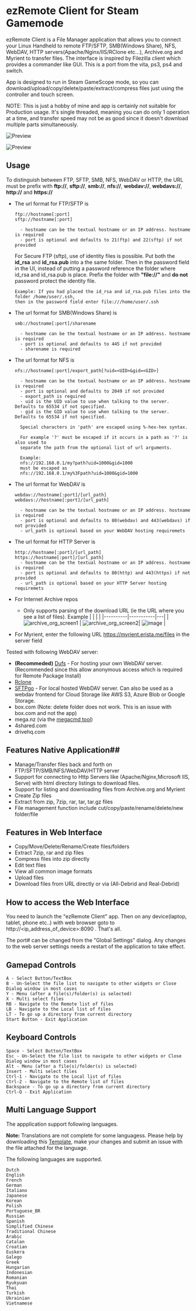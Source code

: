 # ezRemote Client for Steam Gamemode

ezRemote Client is a File Manager application that allows you to connect your Linux Handheld to remote FTP/SFTP, SMB(Windows Share), NFS, WebDAV, HTTP servers(Apache/Nginx/IIS/RClone etc...), Archive.org and Myrient to transfer files. The interface is inspired by Filezilla client which provides a commander like GUI. This is a port from the vita, ps3, ps4 and switch.

App is designed to run in Steam GameScope mode, so you can download/upload/copy/delete/paste/extract/compress files just using the controller and touch screen.

NOTE: This is just a hobby of mine and app is certainly not suitable for Production usage. It's single threaded, meaning you can do only 1 operation at a time, and transfer speed may not be as good since it doesn't download multiple parts simultaneously.

![Preview](/screenshot.png)

![Preview](/ezremote_client_web.png)

## Usage
To distinguish between FTP, SFTP, SMB, NFS, WebDAV or HTTP, the URL must be prefix with **ftp://**, **sftp://**, **smb://**, **nfs://**, **webdav://**, **webdavs://**, **http://** and **https://**

 - The url format for FTP/SFTP is
   ```
   ftp://hostname[:port]
   sftp://hostname[:port]

     - hostname can be the textual hostname or an IP address. hostname is required
     - port is optional and defaults to 21(ftp) and 22(sftp) if not provided
   ```
   For Secure FTP (sftp), use of identity files is possible. Put both the **id_rsa** and **id_rsa.pub** into a the same folder. Then in the password field in the UI, instead of putting a password reference the folder where id_rsa and id_rsa.pub is place. Prefix the folder with **"file://"** and **do not** password protect the identity file.
   ```
   Example: If you had placed the id_rsa and id_rsa.pub files into the folder /home/user/.ssh,
   then in the password field enter file:///home/user/.ssh
   ```

 - The url format for SMB(Windows Share) is
   ```
   smb://hostname[:port]/sharename

     - hostname can be the textual hostname or an IP address. hostname is required
     - port is optional and defaults to 445 if not provided
     - sharename is required
   ```

 - The url format for NFS is
   ```
   nfs://hostname[:port]/export_path[?uid=<UID>&gid=<GID>]

     - hostname can be the textual hostname or an IP address. hostname is required
     - port is optional and defaults to 2049 if not provided
     - export_path is required
     - uid is the UID value to use when talking to the server. Defaults to 65534 if not specified.
     - gid is the GID value to use when talking to the server. Defaults to 65534 if not specified.

     Special characters in 'path' are escaped using %-hex-hex syntax.

     For example '?' must be escaped if it occurs in a path as '?' is also used to
     separate the path from the optional list of url arguments.

     Example:
     nfs://192.168.0.1/my?path?uid=1000&gid=1000
     must be escaped as
     nfs://192.168.0.1/my%3Fpath?uid=1000&gid=1000
   ```

 - The url format for WebDAV is
   ```
   webdav://hostname[:port]/[url_path]
   webdavs://hostname[:port]/[url_path]

     - hostname can be the textual hostname or an IP address. hostname is required
     - port is optional and defaults to 80(webdav) and 443(webdavs) if not provided
     - url_path is optional based on your WebDAV hosting requiremets
   ```

- The url format for HTTP Server is
   ```
   http://hostname[:port]/[url_path]
   https://hostname[:port]/[url_path]
     - hostname can be the textual hostname or an IP address. hostname is required
     - port is optional and defaults to 80(http) and 443(https) if not provided
     - url_path is optional based on your HTTP Server hosting requiremets
   ```
- For Internet Archive repos
  - Only supports parsing of the download URL (ie the URL where you see a list of files). Example
    |      |           |  |
    |----------|-----------|---|
    | ![archive_org_screen1](https://github.com/user-attachments/assets/b129b6cf-b938-4d7c-a3fa-61e1c633c1f6) | ![archive_org_screen2](https://github.com/user-attachments/assets/646106d1-e60b-4b35-b153-3475182df968)| ![image](https://github.com/user-attachments/assets/cad94de8-a694-4ef5-92a8-b87468e30adb) |

- For Myrient, enter the following URL https://myrient.erista.me/files in the server field

Tested with following WebDAV server:
 - **(Recommeded)** [Dufs](https://github.com/sigoden/dufs) - For hosting your own WebDAV server. (Recommended since this allow anonymous access which is required for Remote Package Install)
 - [Rclone](https://rclone.org/)
 - [SFTPgo](https://github.com/drakkan/sftpgo) - For local hosted WebDAV server. Can also be used as a webdav frontend for Cloud Storage like AWS S3, Azure Blob or Google Storage.
 - box.com (Note: delete folder does not work. This is an issue with box.com and not the app)
 - mega.nz (via the [megacmd tool](https://mega.io/cmd))
 - 4shared.com
 - drivehq.com

## Features Native Application##
 - Manage/Transfer files back and forth on FTP/SFTP/SMB/NFS/WebDAV/HTTP server
 - Support for connecting to Http Servers like (Apache/Nginx,Microsoft IIS, Serve) with html directory listings to download files.
 - Support for listing and downloading files from Archive.org and Myrient
 - Create Zip files
 - Extract from zip, 7zip, rar, tar, tar.gz files
 - File management function include cut/copy/paste/rename/delete/new folder/file

## Features in Web Interface ##
 - Copy/Move/Delete/Rename/Create files/folders
 - Extract 7zip, rar and zip files
 - Compress files into zip directly
 - Edit text files
 - View all common image formats
 - Upload files
 - Download files from URL directly or via (All-Debrid and Real-Debrid)
 
## How to access the Web Interface ##
You need to launch the "ezRemote Client" app. Then on any device(laptop, tablet, phone etc..) with web browser goto to http://<ip_address_of_device>:8090 . That's all.

The port# can be changed from the "Global Settings" dialog. Any changes to the web server settings needs a restart of the application to take effect.

## Gamepad Controls
```
A - Select Button/TextBox
B - Un-Select the file list to navigate to other widgets or Close Dialog window in most cases
Y - Menu (after a file(s)/folder(s) is selected)
X - Multi select files
RB - Navigate to the Remote list of files
LB - Navigate to the Local list of files
LT - To go up a directory from current directory
Start Button - Exit Application
```
## Keyboard Controls
```
Space - Select Button/TextBox
Esc - Un-Select the file list to navigate to other widgets or Close Dialog window in most cases
Alt - Menu (after a file(s)/folder(s) is selected)
Insert - Multi select files
Ctrl-1 - Navigate to the Local list of files
Ctrl-2 - Navigate to the Remote list of files
Backspace - To go up a directory from current directory
Ctrl-Q - Exit Application
```

## Multi Language Support
The appplication support following languages.

**Note:** Translations are not complete for some languagess. Please help by downloading this [Template](https://github.com/cy33hc/pc-ezremote-client/blob/master/data/usr/share/ezremote-client/assets/langs/English.ini), make your changes and submit an issue with the file attached for the language.

The following languages are supported.
```
Dutch
English
French
German
Italiano
Japanese
Korean
Polish
Portuguese_BR
Russian
Spanish
Simplified Chinese
Traditional Chinese
Arabic
Catalan
Croatian
Euskera
Galego
Greek
Hungarian
Indonesian
Romanian
Ryukyuan
Thai
Turkish
Ukrainian
Vietnamese
```
